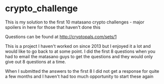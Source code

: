 crypto_challenge
================

This is my solution to the first 10 matasano crypto challenges - major spoilers in here for those that haven't done this

Questions can be found at 
http://cryptopals.com/sets/1

This is a project I haven't worked on since 2013 but I enjoyed it a lot and would like to go back to at some point. I did the first 8 questions when you had to email the matasano guys to get the questions and they would only give out 8 questions at a time.

When I submitted the answers to the first 8 I did not get a response for quite a few months and I haven't had too much opportunity to start these again
